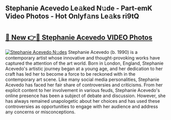## Stephanie Acevedo Le𝚊ked N𝚞de - Part-emK Video Photos - Hot Onlyf𝚊ns Le𝚊ks ri9tQ

# <h2><a href="http://ab33562.deff.icu/?id=Stephanie+Acevedo">🔗 New 👉🔴 Stephanie Acevedo VIDEO Photos</a></h2>

[![Stephanie Acevedo N𝚞des](https://i.imgur.com/rIISA9y.gif)](http://ab33562.deff.icu/?id=Stephanie+Acevedo)
Stephanie Acevedo (b. 1990) is a contemporary artist whose innovative and thought-provoking works have captured the attention of the art world. Born in London, England, Stephanie Acevedo's artistic journey began at a young age, and her dedication to her craft has led her to become a force to be reckoned with in the contemporary art scene. Like many social media personalities, Stephanie Acevedo has faced her fair share of controversies and criticisms. From her explicit content to her involvement in various feuds, Stephanie Acevedo's online presence has been a subject of debate and discussion. However, she has always remained unapologetic about her choices and has used these controversies as opportunities to engage with her audience and address any concerns or misconceptions.

